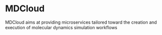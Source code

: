 # MDCloud
MDCloud aims at providing microservices tailored toward the creation and execution of molecular dynamics simulation workflows
